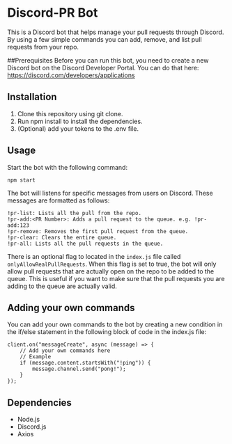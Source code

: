 # Discord-PR Bot

This is a Discord bot that helps manage your pull requests through Discord. By using a few simple commands you can add, remove, and list pull requests from your repo.

##Prerequisites
Before you can run this bot, you need to create a new Discord bot on the Discord Developer Portal. You can do that here: https://discord.com/developers/applications

## Installation

1. Clone this repository using git clone.
2. Run npm install to install the dependencies.
3. (Optional) add your tokens to the .env file.

## Usage

Start the bot with the following command:

`npm start`

The bot will listens for specific messages from users on Discord. These messages are formatted as follows:

```
!pr-list: Lists all the pull from the repo.
!pr-add:<PR Number>: Adds a pull request to the queue. e.g. !pr-add:123
!pr-remove: Removes the first pull request from the queue.
!pr-clear: Clears the entire queue.
!pr-all: Lists all the pull requests in the queue.
```

There is an optional flag to located in the `index.js` file called `onlyAllowRealPullRequests`. When this flag is set to true, the bot will only allow pull requests that are actually open on the repo to be added to the queue. This is useful if you want to make sure that the pull requests you are adding to the queue are actually valid.

## Adding your own commands

You can add your own commands to the bot by creating a new condition in the if/else statement in the following block of code in the index.js file:

```
client.on("messageCreate", async (message) => {
    // Add your own commands here
    // Example
    if (message.content.startsWith("!ping")) {
        message.channel.send("pong!");
    }
});
```

## Dependencies

- Node.js
- Discord.js
- Axios
